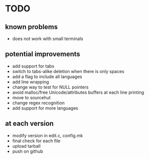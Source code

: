 # TODO

## known problems

* does not work with small terminals

## potential improvements

* add support for tabs
* switch to tabs-alike deletion when there is only spaces
* add a flag to include all languages
* add line wrapping
* change way to test for NULL pointers
* avoid malloc/free Unicode/attributes buffers at each line printing
* move to sourcehut
* change regex recognition
* add support for more languages

## at each version

* modify version in edit.c, config.mk
* final check for each file
* upload tarball
* push on github
